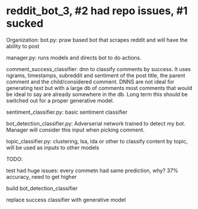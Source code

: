 # reddit_bot_3, #2 had repo issues, #1 sucked

Organization:
bot.py: praw based bot that scrapes reddit and will have the ability to post

manager.py: runs models and directs bot to do actions.

comment_success_classifier: dnn to classify comments by success. It uses ngrams, timestamps, subreddit and sentiment of the post title,
the parent comment and the child/considered comment. DNNS are not ideal for generating text but with a large db of comments most
comments that would be ideal to say are already somewhere in the db. Long term this should be switched out for a proper generative model.

sentiment_classifier.py: basic sentiment classifier

bot_detection_classifier.py: Adverserial network trained to detect my bot. Manager will consider this input when picking comment.

topic_classifier.py: clustering, lsa, lda or other to classify content by topic, will be used as inputs to other models

TODO:

test had huge issues:
every commetn had same prediction, why?
37% accuracy, need to get higher




build bot_detection_classifier

replace success classifier with generative model
